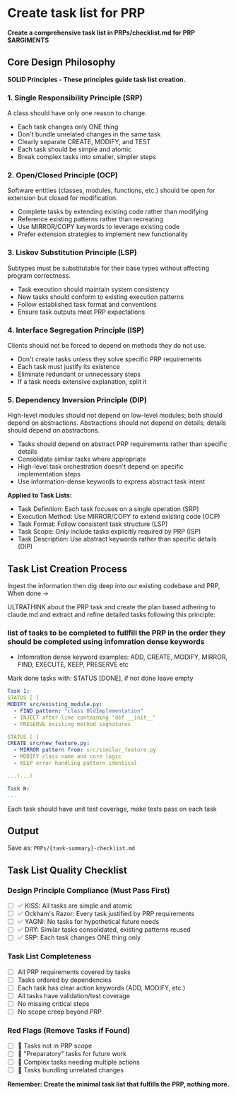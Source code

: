 # Create task list for PRP

**Create a comprehensive task list in PRPs/checklist.md for PRP $ARGIMENTS**

## Core Design Philosophy

**SOLID Principles - These principles guide task list creation.**

### 1. Single Responsibility Principle (SRP)

A class should have only one reason to change.

- Each task changes only ONE thing
- Don't bundle unrelated changes in the same task
- Clearly separate CREATE, MODIFY, and TEST
- Each task should be simple and atomic
- Break complex tasks into smaller, simpler steps

### 2. Open/Closed Principle (OCP)

Software entities (classes, modules, functions, etc.) should be open for extension but closed for modification.

- Complete tasks by extending existing code rather than modifying
- Reference existing patterns rather than recreating
- Use MIRROR/COPY keywords to leverage existing code
- Prefer extension strategies to implement new functionality

### 3. Liskov Substitution Principle (LSP)

Subtypes must be substitutable for their base types without affecting program correctness.

- Task execution should maintain system consistency
- New tasks should conform to existing execution patterns
- Follow established task format and conventions
- Ensure task outputs meet PRP expectations

### 4. Interface Segregation Principle (ISP)

Clients should not be forced to depend on methods they do not use.

- Don't create tasks unless they solve specific PRP requirements
- Each task must justify its existence
- Eliminate redundant or unnecessary steps
- If a task needs extensive explanation, split it

### 5. Dependency Inversion Principle (DIP)

High-level modules should not depend on low-level modules; both should depend on abstractions. Abstractions should not depend on details; details should depend on abstractions.

- Tasks should depend on abstract PRP requirements rather than specific details
- Consolidate similar tasks where appropriate
- High-level task orchestration doesn't depend on specific implementation steps
- Use information-dense keywords to express abstract task intent

**Applied to Task Lists:**

- Task Definition: Each task focuses on a single operation (SRP)
- Execution Method: Use MIRROR/COPY to extend existing code (OCP)
- Task Format: Follow consistent task structure (LSP)
- Task Scope: Only include tasks explicitly required by PRP (ISP)
- Task Description: Use abstract keywords rather than specific details (DIP)

## Task List Creation Process

Ingest the information then dig deep into our existing codebase and PRP, When done ->

ULTRATHINK about the PRP task and create the plan based adhering to claude.md and extract and refine detailed tasks following this principle:

### list of tasks to be completed to fullfill the PRP in the order they should be completed using infomration dense keywords

- Infomration dense keyword examples:
  ADD, CREATE, MODIFY, MIRROR, FIND, EXECUTE, KEEP, PRESERVE etc

Mark done tasks with: STATUS [DONE], if not done leave empty

```yaml
Task 1:
STATUS [ ]
MODIFY src/existing_module.py:
  - FIND pattern: "class OldImplementation"
  - INJECT after line containing "def __init__"
  - PRESERVE existing method signatures

STATUS [ ]
CREATE src/new_feature.py:
  - MIRROR pattern from: src/similar_feature.py
  - MODIFY class name and core logic
  - KEEP error handling pattern identical

...(...)

Task N:
...

```

Each task should have unit test coverage, make tests pass on each task

## Output

Save as: `PRPs/{task-summary}-checklist.md`

## Task List Quality Checklist

### Design Principle Compliance (Must Pass First)

- [ ] ✅ KISS: All tasks are simple and atomic
- [ ] ✅ Ockham's Razor: Every task justified by PRP requirements
- [ ] ✅ YAGNI: No tasks for hypothetical future needs
- [ ] ✅ DRY: Similar tasks consolidated, existing patterns reused
- [ ] ✅ SRP: Each task changes ONE thing only

### Task List Completeness

- [ ] All PRP requirements covered by tasks
- [ ] Tasks ordered by dependencies
- [ ] Each task has clear action keywords (ADD, MODIFY, etc.)
- [ ] All tasks have validation/test coverage
- [ ] No missing critical steps
- [ ] No scope creep beyond PRP

### Red Flags (Remove Tasks if Found)

- [ ] 🚫 Tasks not in PRP scope
- [ ] 🚫 "Preparatory" tasks for future work
- [ ] 🚫 Complex tasks needing multiple actions
- [ ] 🚫 Tasks bundling unrelated changes

**Remember: Create the minimal task list that fulfills the PRP, nothing more.**
